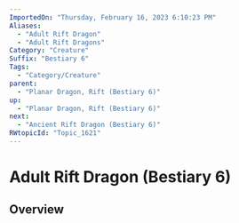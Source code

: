 ```yaml
---
ImportedOn: "Thursday, February 16, 2023 6:10:23 PM"
Aliases:
  - "Adult Rift Dragon"
  - "Adult Rift Dragons"
Category: "Creature"
Suffix: "Bestiary 6"
Tags:
  - "Category/Creature"
parent:
  - "Planar Dragon, Rift (Bestiary 6)"
up:
  - "Planar Dragon, Rift (Bestiary 6)"
next:
  - "Ancient Rift Dragon (Bestiary 6)"
RWtopicId: "Topic_1621"
---
```

# Adult Rift Dragon (Bestiary 6)
## Overview

